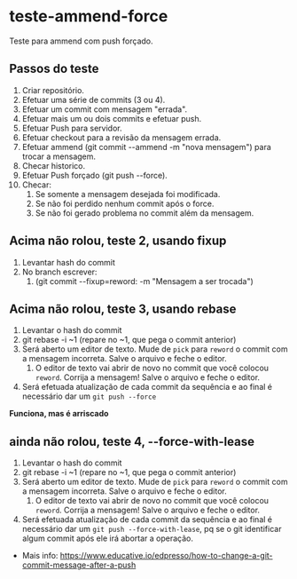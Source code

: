# teste-ammend-force

Teste para ammend com push forçado.

## Passos do teste

1. Criar repositório.
2. Efetuar uma série de commits (3 ou 4).
3. Efetuar um commit com mensagem "errada".
4. Efetuar mais um ou dois commits e efetuar push.
5. Efetuar Push para servidor.
6. Efetuar checkout para a revisão da mensagem errada.
7. Efetuar ammend (git commit --ammend -m "nova mensagem") para trocar a mensagem.
8. Checar historico.
9. Efetuar Push forçado (git push --force).
10. Checar:
    1. Se somente a mensagem desejada foi modificada.
    2. Se não foi perdido nenhum commit após o force.
    3. Se não foi gerado problema no commit além da mensagem.

## Acima não rolou, teste 2, usando fixup

1. Levantar hash do commit
2. No branch escrever:
    1. (git commit --fixup=reword:<commit-hash> -m "Mensagem a ser trocada")

## Acima não rolou, teste 3, usando rebase

1. Levantar o hash do commit
2. git rebase -i <commit-hash>~1 (repare no ~1, que pega o commit anterior)
3. Será aberto um editor de texto. Mude de `pick` para `reword` o commit com a mensagem incorreta. Salve o arquivo e feche o editor.
    1. O editor de texto vai abrir de novo no commit que você colocou `reword`. Corrija a mensagem! Salve o arquivo e feche o editor.
4. Será efetuada atualização de cada commit da sequência e ao final é necessário dar um `git push --force`

**Funciona, mas é arriscado**

## ainda não rolou, teste 4, --force-with-lease

1. Levantar o hash do commit
2. git rebase -i <commit-hash>~1 (repare no ~1, que pega o commit anterior)
3. Será aberto um editor de texto. Mude de `pick` para `reword` o commit com a mensagem incorreta. Salve o arquivo e feche o editor.
    1. O editor de texto vai abrir de novo no commit que você colocou `reword`. Corrija a mensagem! Salve o arquivo e feche o editor.
4. Será efetuada atualização de cada commit da sequência e ao final é necessário dar um `git push --force-with-lease`, pq se o git identificar algum commit após ele irá abortar a operação.

* Mais info: <https://www.educative.io/edpresso/how-to-change-a-git-commit-message-after-a-push>
